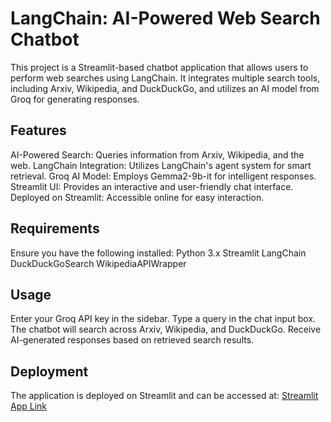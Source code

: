 # LangChain: AI-Powered Web Search Chatbot
This project is a Streamlit-based chatbot application that allows users to perform web searches using LangChain. It integrates multiple search tools, including Arxiv, Wikipedia, and DuckDuckGo, and utilizes an AI model from Groq for generating responses.

## Features
AI-Powered Search: Queries information from Arxiv, Wikipedia, and the web.
LangChain Integration: Utilizes LangChain's agent system for smart retrieval.
Groq AI Model: Employs Gemma2-9b-it for intelligent responses.
Streamlit UI: Provides an interactive and user-friendly chat interface.
Deployed on Streamlit: Accessible online for easy interaction.

## Requirements
Ensure you have the following installed:
Python 3.x
Streamlit
LangChain
DuckDuckGoSearch
WikipediaAPIWrapper

## Usage
Enter your Groq API key in the sidebar.
Type a query in the chat input box.
The chatbot will search across Arxiv, Wikipedia, and DuckDuckGo.
Receive AI-generated responses based on retrieved search results.

## Deployment
The application is deployed on Streamlit and can be accessed at:
[Streamlit App Link](https://search-engine-erjp7xkztxjbcxjug4tmyo.streamlit.app/)
